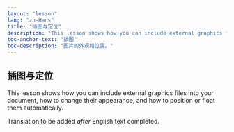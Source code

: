 ```yaml
---
layout: "lesson"
lang: "zh-Hans"
title: "插图与定位"
description: "This lesson shows how you can include external graphics files into your document, how to change their appearance, and how to make them float automatically to the proper location in the PDF."
toc-anchor-text: "插图"
toc-description: "图片的外观和位置。"
---
```


## 插图与定位

<span
  class="summary">This lesson shows how you can include external graphics files into your document, how to change their appearance, and how to position or float them automatically.</span>

Translation to be added _after_ English text completed.

